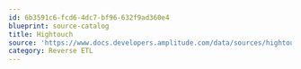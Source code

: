 ```yaml
---
id: 6b3591c6-fcd6-4dc7-bf96-632f9ad360e4
blueprint: source-catalog
title: Hightouch
source: 'https://www.docs.developers.amplitude.com/data/sources/hightouch'
category: Reverse ETL
---
```

